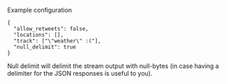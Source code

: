 Example configuration

```json5
{
  "allow_retweets": false,
  "locations": [],
  "track": ["\"weather\" :("],
  "null_delimit": true
}
```

Null delimit will delimit the stream output with null-bytes (in case having a delimiter for the JSON responses is useful to you).
